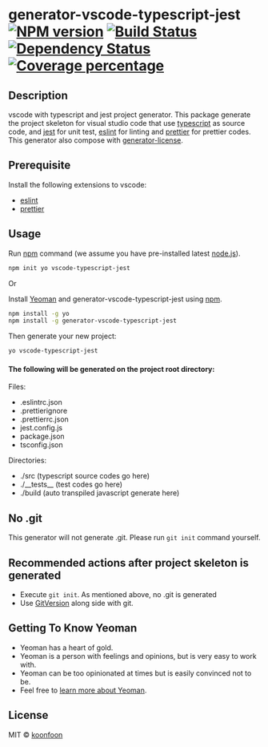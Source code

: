 # generator-vscode-typescript-jest [![NPM version][npm-image]][npm-url] [![Build Status][travis-image]][travis-url] [![Dependency Status][daviddm-image]][daviddm-url] [![Coverage percentage][coveralls-image]][coveralls-url]
## Description

vscode with typescript and jest project generator. This package generate the project skeleton for visual studio code that use [typescript](https://www.typescriptlang.org/) as source code, and [jest](https://jestjs.io/) for unit test, [eslint](https://marketplace.visualstudio.com/items?itemName=dbaeumer.vscode-eslint) for linting and [prettier](https://marketplace.visualstudio.com/items?itemName=esbenp.prettier-vscode) for prettier codes. This generator also compose with [generator-license](https://github.com/jozefizso/generator-license).

## Prerequisite

Install the following extensions to vscode:

* [eslint](https://marketplace.visualstudio.com/items?itemName=dbaeumer.vscode-eslint)
* [prettier](https://marketplace.visualstudio.com/items?itemName=esbenp.prettier-vscode)


## Usage

Run [npm](https://www.npmjs.com/) command (we assume you have pre-installed latest [node.js](https://nodejs.org/)).

```bash
npm init yo vscode-typescript-jest
```

Or

Install [Yeoman](http://yeoman.io) and generator-vscode-typescript-jest using [npm](https://www.npmjs.com/).

```bash
npm install -g yo
npm install -g generator-vscode-typescript-jest
```

Then generate your new project:

```bash
yo vscode-typescript-jest
```

#### The following will be generated on the project root directory:

Files:

* .eslintrc.json
* .prettierignore
* .prettierrc.json
* jest.config.js
* package.json
* tsconfig.json

Directories:

* ./src (typescript source codes go here)
* ./\_\_tests\_\_ (test codes go here)
* ./build (auto transpiled javascript generate here)

## No .git

This generator will not generate .git. Please run `git init` command yourself.

## Recommended actions after project skeleton is generated

* Execute `git init`. As mentioned above, no .git is generated
* Use [GitVersion](https://gitversion.net/docs/why) along side with git.

## Getting To Know Yeoman

 * Yeoman has a heart of gold.
 * Yeoman is a person with feelings and opinions, but is very easy to work with.
 * Yeoman can be too opinionated at times but is easily convinced not to be.
 * Feel free to [learn more about Yeoman](http://yeoman.io/).

## License

MIT © [koonfoon]()


[npm-image]: https://badge.fury.io/js/generator-vscode-typescript-jest.svg
[npm-url]: https://npmjs.org/package/generator-vscode-typescript-jest
[travis-image]: https://travis-ci.com/koonfoon/generator-vscode-typescript-jest.svg?token=yJgkyS3HsipTuKYxttC9&branch=develop
[travis-url]: https://travis-ci.com/koonfoon/generator-vscode-typescript-jest
[daviddm-image]: https://david-dm.org/koonfoon/generator-vscode-typescript-jest.svg?theme=shields.io
[daviddm-url]: https://david-dm.org/koonfoon/generator-vscode-typescript-jest
[coveralls-image]: https://coveralls.io/repos/koonfoon/generator-vscode-typescript-jest/badge.svg
[coveralls-url]: https://coveralls.io/r/koonfoon/generator-vscode-typescript-jest
